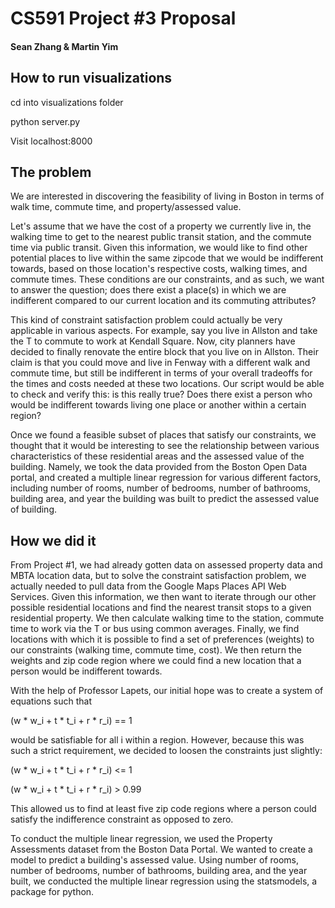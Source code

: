 # CS591 Project #3 Proposal
#### Sean Zhang & Martin Yim

## How to run visualizations
  cd into visualizations folder
  
  python server.py
  
  Visit localhost:8000

## The problem
  We are interested in discovering the feasibility of living in Boston in terms of walk time, commute time, and property/assessed value. 

  Let's assume that we have the cost of a property we currently live in, the walking time to get to the nearest public transit station, and the commute time via public transit. Given this information, we would like to find other potential places to live within the same zipcode that we would be indifferent towards, based on those location's respective costs, walking times, and commute times. These conditions are our constraints, and as such, we want to answer the question; does there exist a place(s) in which we are indifferent compared to our current location and its commuting attributes? 

  This kind of constraint satisfaction problem could actually be very applicable in various aspects. For example, say you live in Allston and take the T to commute to work at Kendall Square. Now, city planners have decided to finally renovate the entire block that you live on in Allston. Their claim is that you could move and live in Fenway with a different walk and commute time, but still be indifferent in terms of your overall tradeoffs for the times and costs needed at these two locations. Our script would be able to check and verify this: is this really true? Does there exist a person who would be indifferent towards living one place or another within a certain region?

  Once we found a feasible subset of places that satisfy our constraints, we thought that it would be interesting to see the relationship between various characteristics of these residential areas and the assessed value of the building. Namely, we took the data provided from the Boston Open Data portal, and created a multiple linear regression for various different factors, including number of rooms, number of bedrooms, number of bathrooms, building area, and year the building was built to predict the assessed value of building.

  

## How we did it
    
  From Project #1, we had already gotten data on assessed property data and MBTA location data, but to solve the constraint satisfaction problem, we actually needed to pull data from the Google Maps Places API Web Services. Given this information, we then want to iterate through our other possible residential locations and find the nearest transit stops to a given residential property. We then calculate walking time to the station, commute time to work via the T or bus using common averages. Finally, we find locations with which it is possible to find a set of preferences (weights) to our constraints (walking time, commute time, cost). We then return the weights and zip code region where we could find a new location that a person would be indifferent towards.
  
  With the help of Professor Lapets, our initial hope was to create a system of equations such that 
  
  (w * w_i + t * t_i + r * r_i) == 1 
  
  would be satisfiable for all i within a region. However, because this was such a strict requirement, we decided to loosen the constraints just slightly:
  
  (w * w_i + t * t_i + r * r_i) <= 1
  
  (w * w_i + t * t_i + r * r_i) > 0.99
  
  This allowed us to find at least five zip code regions where a person could satisfy the indifference constraint as opposed to zero.
  
  To conduct the multiple linear regression, we used the Property Assessments dataset from the Boston Data Portal. We wanted to create a model to predict a building's assessed value. Using number of rooms, number of bedrooms, number of bathrooms, building area, and the year built, we conducted the multiple linear regression using the statsmodels, a package for python. 


 
